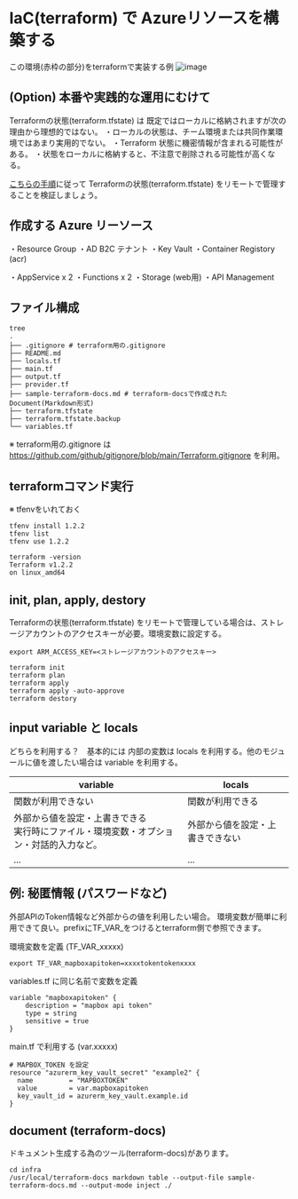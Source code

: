 # IaC(terraform) で Azureリソースを構築する

この環境(赤枠の部分)をterraformで実装する例
![image](../deployToAppService.png)

## (Option) 本番や実践的な運用にむけて


Terraformの状態(terraform.tfstate) は 既定ではローカルに格納されますが次の理由から理想的ではない。
・ローカルの状態は、チーム環境または共同作業環境ではあまり実用的でない。
・Terraform 状態に機密情報が含まれる可能性がある。
・状態をローカルに格納すると、不注意で削除される可能性が高くなる。

[こちらの手順](https://learn.microsoft.com/ja-jp/azure/developer/terraform/store-state-in-azure-storage?tabs=azure-cli)に従って Terraformの状態(terraform.tfstate) をリモートで管理することを検証しましょう。

## 作成する Azure リーソース
・Resource Group
・AD B2C テナント
・Key Vault
・Container Registory (acr)

・AppService x 2
・Functions x 2
・Storage (web用)
・API Management

## ファイル構成
```
tree
.
├── .gitignore # terraform用の.gitignore
├── README.md
├── locals.tf
├── main.tf
├── output.tf
├── provider.tf
├── sample-terraform-docs.md # terraform-docsで作成された Document(Markdown形式)
├── terraform.tfstate
├── terraform.tfstate.backup
└── variables.tf
```
※ terraform用の.gitignore は https://github.com/github/gitignore/blob/main/Terraform.gitignore を利用。

## terraformコマンド実行
※ tfenvをいれておく
```
tfenv install 1.2.2
tfenv list
tfenv use 1.2.2
```

```
terraform -version
Terraform v1.2.2
on linux_amd64
```

## init, plan, apply, destory

Terraformの状態(terraform.tfstate) をリモートで管理している場合は、ストレージアカウントのアクセスキーが必要。環境変数に設定する。
```
export ARM_ACCESS_KEY=<ストレージアカウントのアクセスキー>
```

```
terraform init
terraform plan
terraform apply
terraform apply -auto-approve
terraform destory
```

## input variable と locals

どちらを利用する？　基本的には 内部の変数は locals を利用する。他のモジュールに値を渡したい場合は variable を利用する。

| variable | locals |
| --- | --- |
| 関数が利用できない | 関数が利用できる |
| 外部から値を設定・上書きできる<br>実行時にファイル・環境変数・オプション・対話的入力など。 | 外部から値を設定・上書きできない |
| ... | ... |

## 例: 秘匿情報 (パスワードなど)
外部APIのToken情報など外部からの値を利用したい場合。
環境変数が簡単に利用できて良い。prefixにTF_VAR_をつけるとterraform側で参照できます。

環境変数を定義 (TF_VAR_xxxxx) 
```
export TF_VAR_mapboxapitoken=xxxxtokentokenxxxx
```

variables.tf に同じ名前で変数を定義
```
variable "mapboxapitoken" {
    description = "mapbox api token"
    type = string
    sensitive = true
}
```

main.tf で利用する (var.xxxxx)
```
# MAPBOX_TOKEN を設定
resource "azurerm_key_vault_secret" "example2" {
  name         = "MAPBOXTOKEN"
  value        = var.mapboxapitoken
  key_vault_id = azurerm_key_vault.example.id
}
```

## document (terraform-docs)

ドキュメント生成する為のツール(terraform-docs)があります。

```
cd infra
/usr/local/terraform-docs markdown table --output-file sample-terraform-docs.md --output-mode inject ./
```
